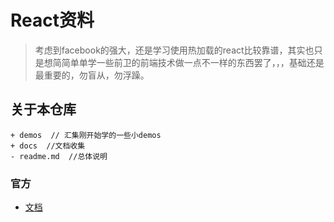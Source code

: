 
# React资料

> 考虑到facebook的强大，还是学习使用热加载的react比较靠谱，其实也只是想简简单单学一些前卫的前端技术做一点不一样的东西罢了，，，基础还是最重要的，勿盲从，勿浮躁。

## 关于本仓库

```
+ demos  // 汇集刚开始学的一些小demos
+ docs  //文档收集
- readme.md  //总体说明
```


### 官方

* [文档](http://reactjs.cn/react/docs/tutorial.html)

